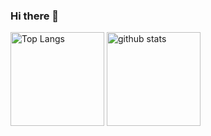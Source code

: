 ### Hi there 👋

<!--
**nlyrthiia/nlyrthiia** is a ✨ _special_ ✨ repository because its `README.md` (this file) appears on your GitHub profile.

Here are some ideas to get you started:

- 🔭 I’m currently working on ...
- 🌱 I’m currently learning ...
- 👯 I’m looking to collaborate on ...
- 🤔 I’m looking for help with ...
- 💬 Ask me about ...
- 📫 How to reach me: ...
- 😄 Pronouns: ...
- ⚡ Fun fact: ...
-->

<p align="left"> 
  <img alt="Top Langs" height="150px" src="https://github-readme-stats.vercel.app/api/top-langs/?username=nlyrthiia&layout=compact&show_icons=true&count_private=true&theme=onedark&hide=html,css,scss" />
  <img alt="github stats" height="150px" src="https://github-readme-stats.vercel.app/api?username=nlyrthiia&count_private=true&theme=onedark&show_icons=ture&include_all_commits=true" />
</p>

